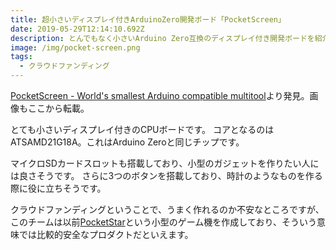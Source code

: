 ```yaml
---
title: 超小さいディスプレイ付きArduinoZero開発ボード「PocketScreen」
date: 2019-05-29T12:14:10.692Z
description: とんでもなく小さいArduino Zero互換のディスプレイ付き開発ボードを紹介します。
image: /img/pocket-screen.png
tags:
  - クラウドファンディング
---
```

[PocketScreen - World's smallest Arduino compatible multitool](https://www.kickstarter.com/projects/zepsch/pocketscreen-worlds-smallest-arduino-compatible-mu)より発見。画像もここから転載。

とても小さいディスプレイ付きのCPUボードです。
コアとなるのはATSAMD21G18A。これはArduino Zeroと同じチップです。

マイクロSDカードスロットも搭載しており、小型のガジェットを作りたい人には良さそうです。
さらに3つのボタンを搭載しており、時計のようなものを作る際に役に立ちそうです。

クラウドファンディングということで、うまく作れるのか不安なところですが、このチームは以前[PocketStar](https://www.zepsch.com/pocketstar/)という小型のゲーム機を作成しており、そういう意味では比較的安全なプロダクトだといえます。
